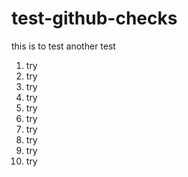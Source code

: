 # test-github-checks

this is to test
another test


1. try
1. try
1. try
1. try
1. try
1. try
1. try
1. try
1. try
1. try
